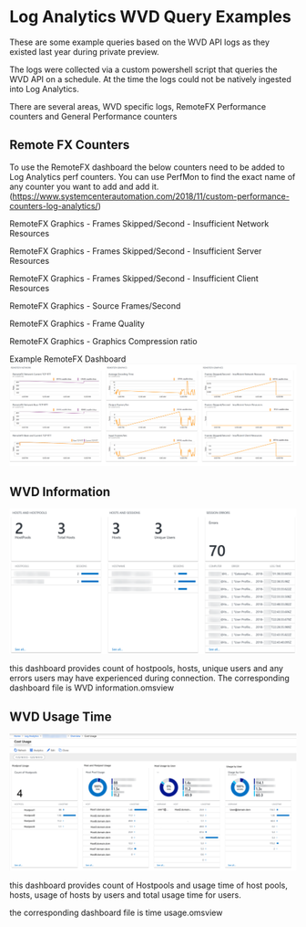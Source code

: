 # Log Analytics WVD Query Examples

These are some example queries based on the WVD API logs as they existed last year during private preview.

The logs were collected via a custom powershell script that queries the WVD API on a schedule. At the time the logs could not be natively ingested into Log Analytics.

There are several areas, WVD specific logs, RemoteFX Performance counters and General Performance counters

## Remote FX Counters
To use the RemoteFX dashboard the below counters need to be added to Log Analytics perf counters. You can use PerfMon to find the exact name of any counter you want to add and add it. (https://www.systemcenterautomation.com/2018/11/custom-performance-counters-log-analytics/)

RemoteFX Graphics - Frames Skipped/Second - Insufficient Network Resources

RemoteFX Graphics - Frames Skipped/Second - Insufficient Server Resources

RemoteFX Graphics - Frames Skipped/Second - Insufficient Client Resources

RemoteFX Graphics - Source Frames/Second

RemoteFX Graphics - Frame Quality

RemoteFX Graphics - Graphics Compression ratio

Example RemoteFX Dashboard
![image](images/remotefx.png)

## WVD Information
![image](images/WVDInformation.png)

this dashboard provides count of hostpools, hosts, unique users and any errors users may have experienced during connection. The corresponding dashboard file is WVD information.omsview

## WVD Usage Time
![image](images/UsageTime.png)

this dashboard provides count of Hostpools and usage time of host pools, hosts, usage of hosts by users and total usage time for users.

the corresponding dashboard file is time usage.omsview